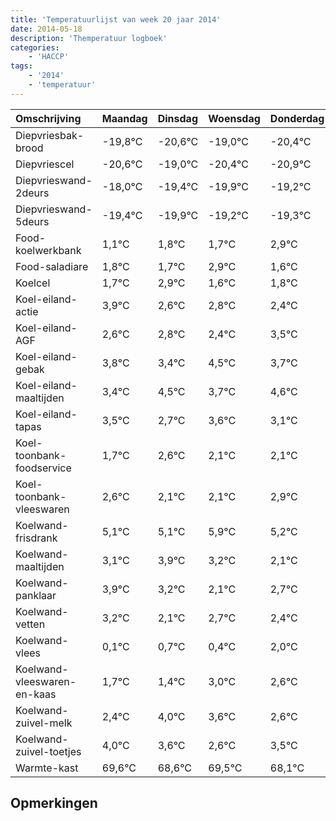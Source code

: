 ```yaml
---
title: 'Temperatuurlijst van week 20 jaar 2014'
date: 2014-05-18
description: 'Themperatuur logboek'
categories:
    - 'HACCP'
tags:
    - '2014'
    - 'temperatuur'
---
```

|Omschrijving|Maandag|Dinsdag|Woensdag|Donderdag|Vrijdag|Zaterdag|Zondag|
|:---|:---|:---|:---|:---|:---|:---|:---|
|Diepvriesbak-brood|-19,8°C|-20,6°C|-19,0°C|-20,4°C|-20,9°C|-20,2°C|-20,3°C|
|Diepvriescel|-20,6°C|-19,0°C|-20,4°C|-20,9°C|-20,2°C|-20,3°C|-19,1°C|
|Diepvrieswand-2deurs|-18,0°C|-19,4°C|-19,9°C|-19,2°C|-19,3°C|-18,1°C|-19,4°C|
|Diepvrieswand-5deurs|-19,4°C|-19,9°C|-19,2°C|-19,3°C|-18,1°C|-19,4°C|-19,2°C|
|Food-koelwerkbank|1,1°C|1,8°C|1,7°C|2,9°C|1,6°C|1,8°C|1,4°C|
|Food-saladiare|1,8°C|1,7°C|2,9°C|1,6°C|1,8°C|1,4°C|2,5°C|
|Koelcel|1,7°C|2,9°C|1,6°C|1,8°C|1,4°C|2,5°C|1,7°C|
|Koel-eiland-actie|3,9°C|2,6°C|2,8°C|2,4°C|3,5°C|2,7°C|3,6°C|
|Koel-eiland-AGF|2,6°C|2,8°C|2,4°C|3,5°C|2,7°C|3,6°C|3,1°C|
|Koel-eiland-gebak|3,8°C|3,4°C|4,5°C|3,7°C|4,6°C|4,1°C|4,1°C|
|Koel-eiland-maaltijden|3,4°C|4,5°C|3,7°C|4,6°C|4,1°C|4,1°C|4,9°C|
|Koel-eiland-tapas|3,5°C|2,7°C|3,6°C|3,1°C|3,1°C|3,9°C|3,2°C|
|Koel-toonbank-foodservice|1,7°C|2,6°C|2,1°C|2,1°C|2,9°C|2,2°C|1,1°C|
|Koel-toonbank-vleeswaren|2,6°C|2,1°C|2,1°C|2,9°C|2,2°C|1,1°C|1,7°C|
|Koelwand-frisdrank|5,1°C|5,1°C|5,9°C|5,2°C|4,1°C|4,7°C|4,4°C|
|Koelwand-maaltijden|3,1°C|3,9°C|3,2°C|2,1°C|2,7°C|2,4°C|4,0°C|
|Koelwand-panklaar|3,9°C|3,2°C|2,1°C|2,7°C|2,4°C|4,0°C|3,6°C|
|Koelwand-vetten|3,2°C|2,1°C|2,7°C|2,4°C|4,0°C|3,6°C|2,6°C|
|Koelwand-vlees|0,1°C|0,7°C|0,4°C|2,0°C|1,6°C|0,6°C|1,5°C|
|Koelwand-vleeswaren-en-kaas|1,7°C|1,4°C|3,0°C|2,6°C|1,6°C|2,5°C|1,1°C|
|Koelwand-zuivel-melk|2,4°C|4,0°C|3,6°C|2,6°C|3,5°C|2,1°C|2,5°C|
|Koelwand-zuivel-toetjes|4,0°C|3,6°C|2,6°C|3,5°C|2,1°C|2,5°C|2,7°C|
|Warmte-kast|69,6°C|68,6°C|69,5°C|68,1°C|68,5°C|68,7°C|68,7°C|

## Opmerkingen


